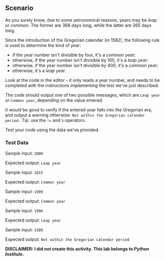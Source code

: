 ## Scenario
As you surely know, due to some astronomical reasons, years may be *leap* or *common*. The former are 366 days long, while the latter are 365 days long.

Since the introduction of the Gregorian calendar (in 1582), the following rule is used to determine the kind of year:

* if the year number isn't divisible by four, it's a *common year*;
* otherwise, if the year number isn't divisible by 100, it's a *leap year*;
* otherwise, if the year number isn't divisible by 400, it's a *common year*;
* otherwise, it's a *leap year*.

Look at the code in the editor - it only reads a year number, and needs to be completed with the instructions implementing the test we've just described.

The code should output one of two possible messages, which are `Leap year` or `Common year`, depending on the value entered.

It would be good to verify if the entered year falls into the Gregorian era, and output a warning otherwise: `Not within the Gregorian calendar period.` 
Tip: use the `!=` and `%` operators.

Test your code using the data we've provided.

### Test Data
Sample input: `2000`

Expected output: `Leap year`

Sample input: `2015`

Expected output: `Common year`

Sample input: `1999`

Expected output: `Common year`

Sample input: `1996`

Expected output: `Leap year`

Sample input: `1580`

Expected output: `Not within the Gregorian calendar period`

**DISCLAIMER: I did not create this activity. This lab belongs to *Python Institute*.**
